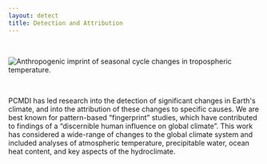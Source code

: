 ```yaml
--- 
layout: detect 
title: Detection and Attribution 
---
```


<br>

![Anthropogenic imprint of seasonal cycle changes in tropospheric temperature.]({{site.baseurl}}/research/DandA/da.png)

<br>

PCMDI has led research into the detection of significant changes in Earth's climate, and into the attribution of these changes to specific causes. We are best known for pattern-based “fingerprint” studies, which  have contributed to findings of a “discernible human influence on global climate”. This work has considered a wide-range of changes to the global climate system and included analyses of atmospheric temperature, precipitable water, ocean heat content, and key aspects of the hydroclimate.
